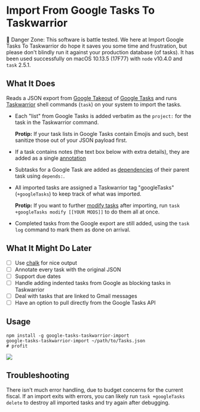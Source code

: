 # Import From Google Tasks To Taskwarrior

🚨 Danger Zone: This software is battle tested. We here at Import Google
Tasks To Taskwarrior do hope it saves you some time and frustration, but please
don't blindly run it against your production database (of tasks). It has been
used successfully on macOS 10.13.5 (17F77) with `node` v10.4.0 and `task` 2.5.1.

## What It Does

Reads a JSON export from [Google Takeout] of [Google Tasks] and runs
[Taskwarrior] shell commands (`task`) on your system to import the tasks.

- Each "list" from Google Tasks is added verbatim as the `project:` for the task
  in the Taskwarrior command.
  
  **Protip:** If your task lists in Google Tasks contain Emojis and such, best
  sanitize those out of your JSON payload first.
- If a task contains notes (the text box below with extra details), they are
  added as a single [annotation][Taskwarrior Annotations]
- Subtasks for a Google Task are added as [dependencies][Taskwarrior
  Dependencies] of their parent task using `depends:`.
- All imported tasks are assigned a Taskwarrior tag "googleTasks"
  (`+googleTasks`) to keep track of what was imported.
  
  **Protip:** If you want to further [modify tasks][Taskwarrior Modify] after
  importing, run `task +googleTasks modify [[YOUR MODS]]` to do them all at
  once.
- Completed tasks from the Google export are still added, using the `task log`
  command to mark them as done on arrival.

## What It Might Do Later

- [ ] Use [chalk] for nice output
- [ ] Annotate every task with the original JSON
- [ ] Support due dates
- [ ] Handle adding indented tasks from Google as blocking tasks in Taskwarrior
- [ ] Deal with tasks that are linked to Gmail messages
- [ ] Have an option to pull directly from the Google Tasks API

## Usage

    npm install -g google-tasks-taskwarrior-import
    google-tasks-taskwarrior-import ~/path/to/Tasks.json
    # profit

![](https://media.giphy.com/media/eoxomXXVL2S0E/giphy.gif)

## Troubleshooting

There isn't much error handling, due to budget concerns for the current fiscal.
If an import exits with errors, you can likely run `task +googleTasks delete` to
destroy all imported tasks and try again after debugging.



[Google Takeout]: https://takeout.google.com/
[Google Tasks]: https://gsuite.google.com/learning-center/products/apps/keep-track-of-tasks/
[Taskwarrior]: https://taskwarrior.org/
[Taskwarrior Annotations]: https://taskwarrior.org/docs/terminology.html#annotation
[Taskwarrior Dependencies]: https://randomgeekery.org/2018/02/19/setting-task-dependencies-in-taskwarrior/
[Taskwarrior Modify]: https://taskwarrior.org/docs/commands/modify.html
[chalk]: https://github.com/chalk/chalk
